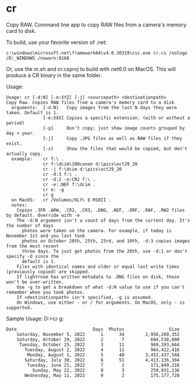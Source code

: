 # cr
Copy RAW. Command line app to copy RAW files from a camera's memory card to disk.

To build, use your favorite version of .net:

    c:\windows\microsoft.net\framework64\v4.0.30319\csc.exe cr.cs /nologo /D:_WINDOWS /nowarn:0168
    
Or, use the m.sh and cr.csproj to build with net6.0 on MacOS. This will produce a CR binary in the same folder.
    
Usage:    

    Usage: cr [-d:N] [-e:XYZ] [-j] <sourcepath> <destinationpath>
    Copy Raw. Copies RAW files from a camera's memory card to a disk
      arguments:  [-d:N]   Copy images from the last N days they were taken. Default is 1.
                  [-e:XXX] Copies a specific extension. (with or without a period)
                  [-g]     Don't copy; just show image counts grouped by day + year.
                  [-j]     Copy .JPG files as well as RAW files if they exist.
                  [-s]     Show the files that would be copied, but don't actually copy.
      example:    cr f:\ .
                  cr f:\dcim\100canon d:\pics\oct29_20
                  cr -j f:\dcim d:\pics\oct29_20
                  cr -d:3 f:\ .
                  cr -d:2 -e:CR2 f:\ .
                  cr -e:.NEF f:\dcim .
                  cr e: -g
                  cr g
      on MacOS:   cr /Volumes/OLY\ E-M10II .
      notes:
        Copies .3FR .ARW, .CR2, .CR3, .DNG, .NEF, .ORF, .RAF, .RW2 files by default. Override with -e
        The -d:N argument isn't a count of days from the current day. It's the number of days
          photos were taken on the camera. For example, if today is November 1st and you last took
          photos on October 28th, 25th, 23rd, and 10th, -d:3 copies images from the most recent
          three days. To just get photos from the 28th, use -d:1 or don't specify -d since the
          default is 1.
        Files with identical names and older or equal last write times (previously copied) are skipped.
        If lightroom has written metadata to .DNG files on disk, those won't be over-written.
        Use -g to get a breakdown of what -d:N value to use if you can't remember when you took photos.
        If <destinationpath> isn't specified, -g is assumed.
        On Windows, use either - or / for arguments. On MacOS, only - is supported.
        
Sample Usage: D:\>cr g:

    Date                             Days  Photos                 Size
        Saturday, November 5, 2022      1      34        2,956,260,352
        Saturday, October 29, 2022      2       7          604,538,880
         Tuesday, October 25, 2022      3      11          969,393,664
           Tuesday, August 2, 2022      4      11          964,412,416
            Monday, August 1, 2022      5      40        3,451,437,568
           Saturday, July 30, 2022      6      51        4,413,136,384
            Tuesday, June 21, 2022      7       2          171,849,216
              Sunday, May 22, 2022      8       3          259,931,136
           Wednesday, May 11, 2022      9       2          175,177,728

